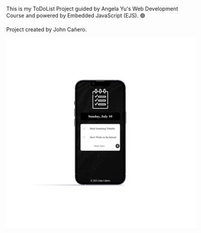 This is my ToDoList Project guided by Angela Yu's Web Development Course and powered by Embedded JavaScript (EJS). 🟢 

Project created by John Cañero.

<img src="public/images/mobileToDoListPost.png" alt="mobileToDoListPost.png">